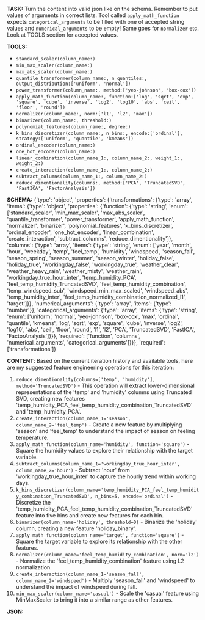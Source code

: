 **TASK:**
Turn the content into valid json like on the schema.
Remember to put values of arguments in correct lists.
Tool called `apply_math_function` expects `categorical_arguments` to be filled with one of accepted string values and `numerical_arguments` to be empty! Same goes for `normalizer` etc. Look at TOOLS section for accepted values.

**TOOLS:**
- `standard_scaler(column_name:)`
- `min_max_scaler(column_name:)`
- `max_abs_scaler(column_name:)`
- `quantile_transformer(column_name:, n_quantiles:, output_distribution:['uniform', 'normal'])`
- `power_transformer(column_name:, method:['yeo-johnson', 'box-cox'])`
- `apply_math_function(column_name:, function:['log', 'sqrt', 'exp', 'square', 'cube', 'inverse', 'log2', 'log10', 'abs', 'ceil', 'floor', 'round'])`
- `normalizer(column_name:, norm:['l1', 'l2', 'max'])`
- `binarizer(column_name:, threshold:)`
- `polynomial_features(column_name:, degree:)`
- `k_bins_discretizer(column_name:, n_bins:, encode:['ordinal'], strategy:['uniform', 'quantile', 'kmeans'])`
- `ordinal_encoder(column_name:)`
- `one_hot_encoder(column_name:)`
- `linear_combination(column_name_1:, column_name_2:, weight_1:, weight_2:)`
- `create_interaction(column_name_1:, column_name_2:)`
- `subtract_columns(column_name_1:, column_name_2:)`
- `reduce_dimentionality(columns:, method:['PCA', 'TruncatedSVD', 'FastICA', 'FactorAnalysis'])`

**SCHEMA:**
{'type': 'object', 'properties': {'transformations': {'type': 'array', 'items': {'type': 'object', 'properties': {'function': {'type': 'string', 'enum': ['standard_scaler', 'min_max_scaler', 'max_abs_scaler', 'quantile_transformer', 'power_transformer', 'apply_math_function', 'normalizer', 'binarizer', 'polynomial_features', 'k_bins_discretizer', 'ordinal_encoder', 'one_hot_encoder', 'linear_combination', 'create_interaction', 'subtract_columns', 'reduce_dimentionality']}, 'columns': {'type': 'array', 'items': {'type': 'string', 'enum': ['year', 'month', 'hour', 'weekday', 'temp', 'feel_temp', 'humidity', 'windspeed', 'season_fall', 'season_spring', 'season_summer', 'season_winter', 'holiday_false', 'holiday_true', 'workingday_false', 'workingday_true', 'weather_clear', 'weather_heavy_rain', 'weather_misty', 'weather_rain', 'workingday_true_hour_inter', 'temp_humidity_PCA', 'feel_temp_humidity_TruncatedSVD', 'feel_temp_humidity_combination', 'temp_windspeed_sub', 'windspeed_min_max_scaled', 'windspeed_abs', 'temp_humidity_inter', 'feel_temp_humidity_combination_normalized_l1', 'target']}}, 'numerical_arguments': {'type': 'array', 'items': {'type': 'number'}}, 'categorical_arguments': {'type': 'array', 'items': {'type': 'string', 'enum': ['uniform', 'normal', 'yeo-johnson', 'box-cox', 'max', 'ordinal', 'quantile', 'kmeans', 'log', 'sqrt', 'exp', 'square', 'cube', 'inverse', 'log2', 'log10', 'abs', 'ceil', 'floor', 'round', 'l1', 'l2', 'PCA', 'TruncatedSVD', 'FastICA', 'FactorAnalysis']}}}, 'required': ['function', 'columns', 'numerical_arguments', 'categorical_arguments']}}}, 'required': ['transformations']}

**CONTENT**:
 Based on the current iteration history and available tools, here are my suggested feature engineering operations for this iteration:

1. `reduce_dimentionality(columns=['temp', 'humidity'], method='TruncatedSVD')` - This operation will extract lower-dimensional representations of the 'temp' and 'humidity' columns using Truncated SVD, creating new features 'temp_humidity_PCA_feel_temp_humidity_combination_TruncatedSVD' and 'temp_humidity_PCA'.
2. `create_interaction(column_name_1='season', column_name_2='feel_temp')` - Create a new feature by multiplying 'season' and 'feel_temp' to understand the impact of season on feeling temperature.
3. `apply_math_function(column_name='humidity', function='square')` - Square the humidity values to explore their relationship with the target variable.
4. `subtract_columns(column_name_1='workingday_true_hour_inter', column_name_2='hour')` - Subtract 'hour' from 'workingday_true_hour_inter' to capture the hourly trend within working days.
5. `k_bins_discretizer(column_name='temp_humidity_PCA_feel_temp_humidity_combination_TruncatedSVD', n_bins=5, encode='ordinal')` - Discretize the 'temp_humidity_PCA_feel_temp_humidity_combination_TruncatedSVD' feature into five bins and create new features for each bin.
6. `binarizer(column_name='holiday', threshold=0)` - Binarize the 'holiday' column, creating a new feature 'holiday_binary'.
7. `apply_math_function(column_name='target', function='square')` - Square the target variable to explore its relationship with the other features.
8. `normalizer(column_name='feel_temp_humidity_combination', norm='l2')` - Normalize the 'feel_temp_humidity_combination' feature using L2 normalization.
9. `create_interaction(column_name_1='season_fall', column_name_2='windspeed')` - Multiply 'season_fall' and 'windspeed' to understand the impact of windspeed during fall.
10. `min_max_scaler(column_name='casual')` - Scale the 'casual' feature using MinMaxScaler to bring it into a similar range as other features.

**JSON:**
